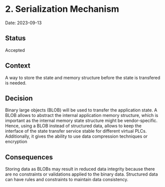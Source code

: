 # 2. Serialization Mechanism

Date: 2023-09-13

## Status

Accepted

## Context

A way to store the state and memory structure before the state is transfered is needed.

## Decision

Binary large objects (BLOB) will be used to transfer the application state. A BLOB allows to abstract the internal application memory structure, which is important as the internal memory state structure might be vendor-specific. Hence, using a BLOB instead of structured data, allows to keep the interface of the state transfer service stable for different virtual PLCs. Additionally, it gives the ability to use data compression techniques or encryption

## Consequences

Storing data as BLOBs may result in reduced data integrity because there are no constraints or validations applied to the binary data. Structured data can have rules and constraints to maintain data consistency.
